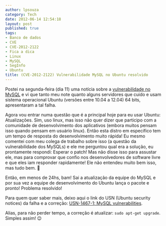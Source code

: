 ```yaml
---
author: lpsouza
category: Tech
date: 2012-06-14 12:54:18
layout: post
published: true
tags:
- Banco de dados
- CVE
- CVE-2012-2122
- Fica a dica
- Linux
- MySQL
- SegInfo
- Ubuntu
title: (CVE-2012-2122) Vulnerabilidade MySQL no Ubuntu resolvido
---
```


Postei na segunda-feira (dia 11) uma notícia sobre a [vulnerabilidade no MySQL](https://luizsouza.com/2012/06/11/falha-no-mysql-permite-acesso-mesmo-com-senha-incorreta/) e vi que tanto meu note quanto alguns servidores que cuido e usam sistema operacional Ubuntu (versões entre 10.04 a 12.04) 64 bits, apresentaram a tal falha.

Agora vou entrar numa questão que é a principal hoje para eu usar Ubuntu: Atualizações. Sim, uso linux, mas isso não quer dizer que participo com a comunidade de desenvolvimento dos aplicativos (embora muitos pensam isso quando pensam em usuário linux). Então esta distro em especifico tem um tempo de resposta do desenvolvimento muito rápida! Eu mesmo comentei com meu colega de trabalho sobre isso (a questão da vulnerabilidade dos MySQLs) e ele me perguntou qual era a solução, eu prontamente respondi: Esperar o patch! Mas não disse isso para assustar ele, mas para comprovar que confio nos desenvolvedores de software livre e que eles iam responder rapidamente! Ele não entendeu muito bem isso, mas tudo bem. 🙂

Então, em menos de 24hs, bam! Sai a atualização da equipe do MySQL e por sua vez a equipe de desenvolvimento do Ubuntu lança o pacote e pronto! Problema resolvido!

Para quem quer saber mais, deixo aqui o link do USN (Ubuntu security notices) da falha e a correção: <a title="USN-1467-1: MySQL vulnerabilities" href="http://www.ubuntu.com/usn/usn-1467-1/" target="_blank">USN-1467-1: MySQL vulnerabilities</a>.

Alias, para não perder tempo, a correção é atualizar: `sudo apt-get upgrade`. Simples assim! 😉
